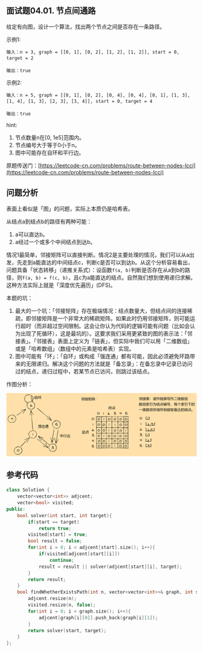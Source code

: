 ## 面试题04.01. 节点间通路

给定有向图，设计一个算法，找出两个节点之间是否存在一条路径。

示例1:

``` text
输入：n = 3, graph = [[0, 1], [0, 2], [1, 2], [1, 2]], start = 0, target = 2

输出：true
```

示例2:

``` text
输入：n = 5, graph = [[0, 1], [0, 2], [0, 4], [0, 4], [0, 1], [1, 3], [1, 4], [1, 3], [2, 3], [3, 4]], start = 0, target = 4

输出：true
```

hint:

1. 节点数量n在\[0, 1e5\]范围内。
2. 节点编号大于等于0小于n。
3. 图中可能存在自环和平行边。

原题传送门：[https://leetcode-cn.com/problems/route-between-nodes-lcci](https://leetcode-cn.com/problems/route-between-nodes-lcci)

## 问题分析

表面上看似是「图」的问题，实际上本质仍是哈希表。

从结点a到结点b的路径有两种可能：

1. a可以直达b。
2. a经过一个或多个中间结点到达b。

情况1最简单，邻接矩阵可以直接判断。情况2是主要处理的情况，我们可以从a出发，先走到a能直达的中间结点c，判断c是否可以到达b。从这个分析容易看出，问题具备「状态转移」（递推关系式）：设函数`f(a, b)`判断是否存在从a到b的路径，则`f(a, b) = f(c, b)`，且c为a能直达的结点。自然我们想到使用递归求解。这种方法实际上就是「深度优先遍历」(DFS)。

本题的坑：

1. 最大的一个坑：「邻接矩阵」存在极端情况：结点数量大，但结点间的连接稀疏，即邻接矩阵是一个非常大的稀疏矩阵。如果此时仍用邻接矩阵，则可能运行超时（而非超过空间限制。这会让你认为代码的逻辑可能有问题（比如会认为出现了死循环），这是最坑的）。这要求我们采用更紧致的图的表示法：「邻接表」。「邻接表」表面上定义为「链表」，但实际中我们可以用「二维数组」或是「哈希数组」（数组中的元素是哈希表）实现。
2. 图中可能有「环」：「自环」或构成「强连通」都有可能，因此必须避免环路带来的无限递归。解决这个问题的方法就是「备忘录」：在备忘录中记录已访问过的结点，递归过程中，若某节点已访问，则跳过该结点。

作图分析：

![分析过程](../递归「generic」/备忘录/M-面试题04.01.结点间通路/「图」的分析过程.png)

## 参考代码

``` c++
class Solution {
    vector<vector<int>> adjcent;
    vector<bool> visited;
public:
    bool solver(int start, int target){
        if(start == target)
            return true;
        visited[start] = true;
        bool result = false;
        for(int i = 0; i < adjcent[start].size(); i++){
            if(visited[adjcent[start][i]])
                continue;
            result = result || solver(adjcent[start][i], target);
        }
        return result;
    }
    bool findWhetherExistsPath(int n, vector<vector<int>>& graph, int start, int target) {
        adjcent.resize(n);
        visited.resize(n, false);
        for(int i = 0; i < graph.size(); i++){
            adjcent[graph[i][0]].push_back(graph[i][1]);
        }
        return solver(start, target);
    }
};
```
